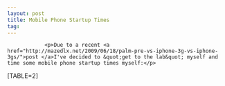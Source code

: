 ```yaml
---
layout: post
title: Mobile Phone Startup Times
tag: 
---
```



                <p>Due to a recent <a href="http://mazedlx.net/2009/06/18/palm-pre-vs-iphone-3g-vs-iphone-3gs/">post </a>I've decided to &quot;get to the lab&quot; myself and time some mobile phone startup times myself:</p>
<p>[TABLE=2]</p>
            
